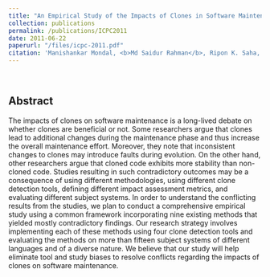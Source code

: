 ```yaml
---
title: "An Empirical Study of the Impacts of Clones in Software Maintenance"
collection: publications
permalink: /publications/ICPC2011
date: 2011-06-22
paperurl: "/files/icpc-2011.pdf"
citation: 'Manishankar Mondal, <b>Md Saidur Rahman</b>, Ripon K. Saha, Chanchal K. Roy, Jens Krinke and Kevin A. Schneider &quot;An Empirical Study of the Impacts of Clones in Software Maintenance &quot; <i>IEEE 19th International Conference on Program Comprehension (<b>ICPC</b>)</i>. pp. 242-245 (2011).' 
---
```

<br>

## Abstract
The impacts of clones on software maintenance is a long-lived debate on whether clones are beneficial or not. Some researchers argue that clones lead to additional changes during the maintenance phase and thus increase the overall maintenance effort. Moreover, they note that inconsistent changes to clones may introduce faults during evolution. On the other hand, other researchers argue that cloned code exhibits more stability than non-cloned code. Studies resulting in such contradictory outcomes may be a consequence of using different methodologies, using different clone detection tools, defining different impact assessment metrics, and evaluating different subject systems. In order to understand the conflicting results from the studies, we plan to conduct a comprehensive empirical study using a common framework incorporating nine existing methods that yielded mostly contradictory findings. Our research strategy involves implementing each of these methods using four clone detection tools and evaluating the methods on more than fifteen subject systems of different languages and of a diverse nature. We believe that our study will help eliminate tool and study biases to resolve conflicts regarding the impacts of clones on software maintenance.